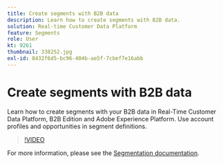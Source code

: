 ```yaml
---
title: Create segments with B2B data
description: Learn how to create segments with B2B data.
solution: Real-time Customer Data Platform
feature: Segments
role: User
kt: 9261
thumbnail: 338252.jpg
exl-id: 8432f6d5-bc96-404b-ae5f-7cbef7e16abb
---
```

# Create segments with B2B data

Learn how to create segments with your B2B data in Real-Time Customer Data Platform, B2B Edition and Adobe Experience Platform. Use account profiles and opportunities in segment definitions.

>[!VIDEO](https://video.tv.adobe.com/v/338252?quality=12&learn=on)

For more information, please see the [Segmentation documentation](https://experienceleague.adobe.com/docs/experience-platform/rtcdp/profile/profile-browse.html).

